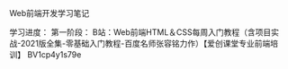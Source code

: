 Web前端开发学习笔记

学习进度：
第一阶段：
B站：Web前端HTML＆CSS每周入门教程（含项目实战-2021版全集-零基础入门教程-百度名师张容铭力作）【爱创课堂专业前端培训】 BV1cp4y1s79e
